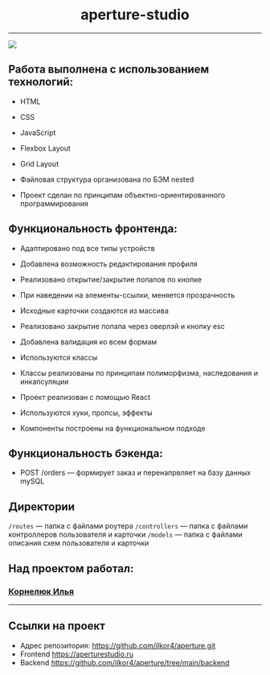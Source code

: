 <h1 align="center">aperture-studio</h1>

---

<img src="./src/images/maket.png">

<h2>Работа выполнена с использованием технологий:</h2>
<ul>
  <li><p>HTML</p></li>
  <li><p>CSS</p></li>
  <li><p>JavaScript</p></li>
  <li><p>Flexbox Layout</p></li>
  <li><p>Grid Layout</p></li>
  <li><p>Файловая структура организована по БЭМ nested</p></li>
  <li><p>Проект сделан по принципам объектно-ориентированного программирования</p></li>
</ul>
<h2>Функциональность фронтенда:</h2>
<ul>
  <li><p>Адаптировано под все типы устройств</p></li>
  <li><p>Добавлена возможность редактирования профиля</p></li>
  <li><p>Реализовано открытие/закрытие попапов по кнопке</p></li>
  <li><p>При наведении на элементы-ссылки, меняется прозрачность</li>
  <li><p>Исходные карточки создаются из массива</li>
  <li><p>Реализовано закрытие попапа через оверлэй и кнопку esc</li>
  <li><p>Добавлена валидация ко всем формам</li>
  <li><p>Используются классы</li>
  <li><p>Классы реализованы по принципам полиморфизма, наследования и инкапсуляции</li>
  <li><p>Проект реализован с помощью React</li>
  <li><p>Используются хуки, пропсы, эффекты</li>
  <li><p>Компоненты построены на функциональном подходе</li>
</ul>


## Функциональность бэкенда:
<ul>
  <li>POST /orders — формирует заказ и перенапрвляет на базу данных mySQL</li>
</ul>


## Директории

`/routes` — папка с файлами роутера
`/controllers` — папка с файлами контроллеров пользователя и карточки
`/models` — папка с файлами описания схем пользователя и карточки

<h2>Над проектом работал:</h2>
<h3><a href="https://github.com/ilkor4" target="_blank">Корнелюк Илья</a></h3>


---


## Ссылки на проект

- Адрес репозитория: https://github.com/ilkor4/aperture.git
- Frontend https://aperturestudio.ru
- Backend https://github.com/ilkor4/aperture/tree/main/backend

